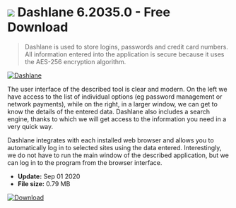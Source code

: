 # ![](https://cdn.softexe.net/static/icon/win.gif) Dashlane 6.2035.0 - Free Download

> Dashlane is used to store logins, passwords and credit card numbers. All information entered into the application is secure because it uses the AES-256 encryption algorithm.

[![Dashlane](https:https://tse3.mm.bing.net/th?id=OIP.0qoGp0iRapQsvXR7EyHengHaFQ&pid=Api)](https://softexe.net/win/system/other/dashlane:hepe.html)

The user interface of the described tool is clear and modern. On the left we have access to the list of individual options (eg password management or network payments), while on the right, in a larger window, we can get to know the details of the entered data. Dashlane also includes a search engine, thanks to which we will get access to the information you need in a very quick way.
 
 Dashlane integrates with each installed web browser and allows you to automatically log in to selected sites using the data entered. Interestingly, we do not have to run the main window of the described application, but we can log in to the program from the browser interface.


- **Update:** Sep 01 2020
- **File size:** 0.79 MB

[![Download](https://cdn.softexe.net/static/img/download.png)](https://softexe.net/win/system/other/dashlane:hepe.html)

